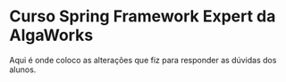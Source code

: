 # Curso Spring Framework Expert da AlgaWorks

Aqui é onde coloco as alterações que fiz para responder as dúvidas dos alunos.
